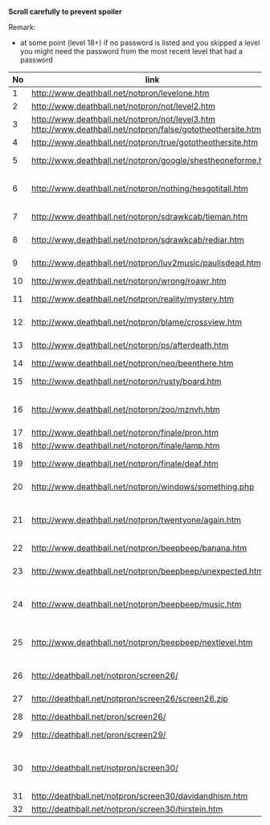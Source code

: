 
**Scroll carefully to prevent spoiler**

Remark:
* at some point (level 18+) if no password is listed and you skipped a level you might need the password from the most recent level that had a password

No | link                                                         | username | password | hints& solution (to proceed)
---|--------------------------------------------------------------|----------|----------|------------------------------------
1  | http://www.deathball.net/notpron/levelone.htm                |          |          | click the door
2  | http://www.deathball.net/notpron/not/level2.htm              |          |          | change url to ".../level2.htm"
3  | http://www.deathball.net/notpron/not/level3.htm<br>http://www.deathball.net/notpron/false/gototheothersite.htm  |          |          | change url to ".../true/..."
4  | http://www.deathball.net/notpron/true/gototheothersite.htm   |          |          | translate the morse code, click the clock
5  | http://www.deathball.net/notpron/google/shestheoneforme.htm  | voodoo   | power    | google the song text and band, click the power-button on the RC
6  | http://www.deathball.net/notpron/nothing/hesgotitall.htm     | simple   | songs    | translate the numbers in the dark using ASCII: 108 105 108 107 = lilk ; 117 111 114 104 = uorh ; resort them ; click the blue disc
7  | http://www.deathball.net/notpron/sdrawkcab/tieman.htm        | kill     | hour     | the candy's named Twix, formerly "raider" -> reverse and put it in url
8  | http://www.deathball.net/notpron/sdrawkcab/rediar.htm        |          |          | download /stuff/mus2.mp3; rename to png; click guitar hole
9  | http://www.deathball.net/notpron/luv2music/paulisdead.htm    | inverted | levelten | look at the source-code; use the letters within the "not-spans"; click the "9"
10 | http://www.deathball.net/notpron/wrong/roawr.htm             | turnmeon | deadman  | download /stuff/mus3.mp3; revert; slow down; click ring
11 | http://www.deathball.net/notpron/reality/mystery.htm         | grey     | world    | change image to "screen11.jpg"; click where the light was before
12 | http://www.deathball.net/notpron/blame/crossview.htm         | fucking  | pans     | change image-type to gif; name the component; click the 13
13 | http://www.deathball.net/notpron/ps/afterdeath.htm           | remote   | control  | Hover the hidden letters -> they form the username; not in the sky = hell; click clock
14 | http://www.deathball.net/notpron/neo/beenthere.htm           | devil    | hell     | seen before?; click the power-button on the RC
15 | http://www.deathball.net/notpron/rusty/board.htm             | deja     | vu       | analyse the numbers in the source code: [line] key; click pipe
16 | http://www.deathball.net/notpron/zoo/mznvh.htm               | random   | shit     | use the usernames from those levels; number=letter; #=invert (in this table you need to look at the next level); click tile # 16
17 | http://www.deathball.net/notpron/finale/pron.htm             | doom     | murder   | name what you see as xxx.htm; light.htm is too easy
18 | http://www.deathball.net/notpron/finale/lamp.htm             |          |          | name what you hear as xxx.htm; piano.htm is too easy
19 | http://www.deathball.net/notpron/finale/deaf.htm             |          |          | shift the letters of "xfjse tuvgg" one step back; click the finger tip
20 | http://www.deathball.net/notpron/windows/something.php       | weird    | stuff    | ignore the number. the rest is windings for the password, click windows-flag
21 | http://www.deathball.net/notpron/twentyone/again.htm         | really   | unfair   | open files http://www.deathball.net/notpron/twentyone/%color%.jpg, stack them to create a maze, omit those colors named but not displayed, find ways to 1 & 2 for password, click alpha
22 | http://www.deathball.net/notpron/beepbeep/banana.htm         | getting  | further  | the text says all you need to know, change URL
23 | http://www.deathball.net/notpron/beepbeep/unexpected.htm     |          |          | name "the tiniest unit you can see, change URL; on new page, do what asked for, find the letters with the red dot; change URL again
24 | http://www.deathball.net/notpron/beepbeep/music.htm          |          |          | look at the source, find words, that could be typed using the telephone number on the bottom (e.g. use http://phonespell.org/), change URL
25 | http://www.deathball.net/notpron/beepbeep/nextlevel.htm      |          |          | the hex codes represent colors, modify the image with a picture editing software, first remove all but FF0000, then all but 0000FF; you will find letters forming the password; click the image
26 | http://deathball.net/notpron/screen26/                       | riddle   | solved   | name what you see as URL "../zipper.htm", that gives you a hint; open the image, rename to zip and download
27 | http://deathball.net/notpron/screen26/screen26.zip           |          |          | level 27 is now on your local disk, use hint in image to change url of level 26
28 | http://deathball.net/pron/screen26/                          |          |          | change URL again
29 | http://deathball.net/pron/screen29/                          |          |          | password is shown, change URL back to notpron and level 30
30 | http://deathball.net/notpron/screen30/                       | rockin   | boppin   | go to notpron credits at http://deathball.net/notpron/notpron.htm, click the creators image, note the mistake in the image name, since his name is David M., target image gives you the URL
31 | http://deathball.net/notpron/screen30/davidandhism.htm       |          |          | open image with exif reader, use place of dispatch as URL
32 | http://deathball.net/notpron/screen30/hirstein.htm           |          |          | 

